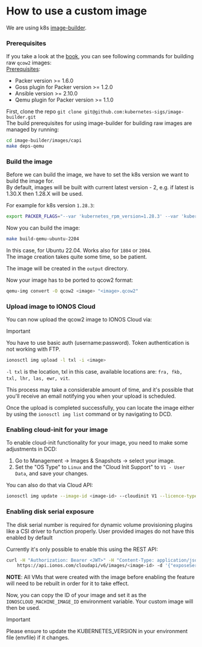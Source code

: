 # How to use a custom image

We are using k8s [image-builder](https://github.com/kubernetes-sigs/image-builder).

### Prerequisites

If you take a look at the [book](https://image-builder.sigs.k8s.io/capi/providers/raw), you can see following commands for building raw `qcow2` images:   
[Prerequisites](https://image-builder.sigs.k8s.io/capi/capi#prerequisites):
- Packer version >= 1.6.0
- Goss plugin for Packer version >= 1.2.0
- Ansible version >= 2.10.0
- Qemu plugin for Packer version >= 1.1.0


First, clone the repo `git clone git@github.com:kubernetes-sigs/image-builder.git`   
The build prerequisites for using image-builder for building raw images are managed by running:
```sh
cd image-builder/images/capi
make deps-qemu
```

### Build the image

Before we can build the image, we have to set the k8s version we want to build the image for.   
By default, images will be built with current latest version - 2, e.g. if latest is 1.30.X then 1.28.X will be used.

For example for k8s version `1.28.3`:

```sh
export PACKER_FLAGS="--var 'kubernetes_rpm_version=1.28.3' --var 'kubernetes_semver=v1.28.3' --var 'kubernetes_series=v1.28' --var 'kubernetes_deb_version=1.28.3-1.1'"
```

Now you can build the image:
```sh
make build-qemu-ubuntu-2204
```
In this case, for Ubuntu 22.04. Works also for `1804` or `2004`.   
The image creation takes quite some time, so be patient.   

The image will be created in the `output` directory.

Now your image has to be ported to qcow2 format:
```sh
qemu-img convert -O qcow2 <image> "<image>.qcow2"
```

### Upload image to IONOS Cloud

You can now upload the qcow2 image to IONOS Cloud via:   
> [!IMPORTANT]
> You have to use basic auth (username:password). Token authentication is not working with FTP.
```sh
ionosctl img upload -l txl -i <image>
```
`-l txl` is the location, txl in this case, available locations are: `fra, fkb, txl, lhr, las, ewr, vit`.


This process may take a considerable amount of time, and it's possible that you'll receive an email notifying you when your upload is scheduled.

Once the upload is completed successfully, you can locate the image either by using the `ionosctl img list` command or by navigating to DCD.

### Enabling cloud-init for your image

To enable cloud-init functionality for your image, you need to make some adjustments in DCD:

1. Go to Management -> Images & Snapshots -> select your image.
2. Set the "OS Type" to `Linux` and the "Cloud Init Support" to `V1 - User Data`, and save your changes.

You can also do that via Cloud API:
```sh
ionosctl img update --image-id <image-id> --cloudinit V1 --licence-type LINUX
```

### Enabling disk serial exposure

The disk serial number is required for dynamic volume provisioning plugins like a CSI driver to function properly.
User provided images do not have this enabled by default

Currently it's only possible to enable this using the REST API:

```sh
curl -H "Authorization: Bearer <JWT>" -H "Content-Type: application/json" -X PATCH \
    https://api.ionos.com/cloudapi/v6/images/<image-id> -d '{"exposeSerial": true}'
```

**NOTE**: All VMs that were created with the image before enabling the feature will need to be rebuilt in order for it to take effect.

Now, you can copy the ID of your image and set it as the `IONOSCLOUD_MACHINE_IMAGE_ID` environment variable. Your custom image will then be used.

> [!IMPORTANT]
> Please ensure to update the KUBERNETES_VERSION in your environment file (envfile) if it changes.
